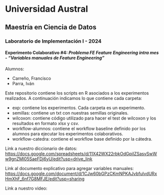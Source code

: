 # Universidad Austral
## Maestría en Ciencia de Datos
### Laboratorio de Implementación I - 2024

#### Experimento Colaborativo #4: <i>Problema  FE  Feature Engineering intra mes - “Variables manuales de Feature Engineering” </i>

Alumnos:
- Carreño, Francisco
- Parra, Iván

Este repositorio contiene los scripts en R asociados a los experimentos realizados.
A continuación indicamos lo que contiene cada carpeta:
- exp: contiene los experimentos. Cada carpeta es un experimento.
- semillas: contiene un txt con nuestras semillas originales.
- wilcoxon: contiene código utilizado para hacer el test de wilcoxon y los resultados en formato xlsx y csv.
- workflow-alumnos: contiene el workflow baseline definido por los alumnos para ejecutar los experimentos colaborativos.
- workflow-catedra: contiene el workflow base definido por la cátedra.

Link a nuestro diccionario de datos: <br>
https://docs.google.com/spreadsheets/d/11X42WX22rbkOdGpiIZSasvSwWw9gnZMl05SaeFDj6yU/edit?usp=drive_link

Link al documento explicativo para agregar variables manuales: <br>
https://docs.google.com/document/d/1CJw60bGPzCKmNPKAJvbfulvdURxHmXhF_6nf7G8MFJE/edit?usp=sharing

Link a nuestro video: <br>
